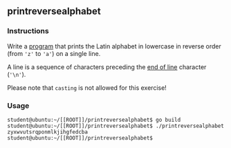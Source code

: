## printreversealphabet

### Instructions

Write a [program](TODO-LINK) that prints the Latin alphabet in lowercase in reverse order (from `'z'` to `'a'`) on a single line.

A line is a sequence of characters preceding the [end of line](https://en.wikipedia.org/wiki/Newline) character (`'\n'`).

Please note that `casting` is not allowed for this exercise!

### Usage

```console
student@ubuntu:~/[[ROOT]]/printreversealphabet$ go build
student@ubuntu:~/[[ROOT]]/printreversealphabet$ ./printreversealphabet
zyxwvutsrqponmlkjihgfedcba
student@ubuntu:~/[[ROOT]]/printreversealphabet$
```
